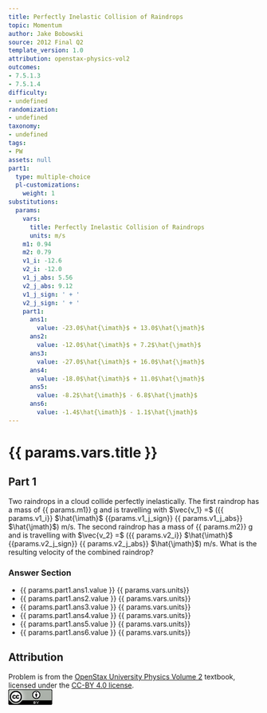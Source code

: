 ```yaml
---
title: Perfectly Inelastic Collision of Raindrops
topic: Momentum
author: Jake Bobowski
source: 2012 Final Q2
template_version: 1.0
attribution: openstax-physics-vol2
outcomes:
- 7.5.1.3
- 7.5.1.4
difficulty:
- undefined
randomization:
- undefined
taxonomy:
- undefined
tags:
- PW
assets: null
part1:
  type: multiple-choice
  pl-customizations:
    weight: 1
substitutions:
  params:
    vars:
      title: Perfectly Inelastic Collision of Raindrops
      units: m/s
    m1: 0.94
    m2: 0.79
    v1_i: -12.6
    v2_i: -12.0
    v1_j_abs: 5.56
    v2_j_abs: 9.12
    v1_j_sign: ' + '
    v2_j_sign: ' + '
    part1:
      ans1:
        value: -23.0$\hat{\imath}$ + 13.0$\hat{\jmath}$
      ans2:
        value: -12.0$\hat{\imath}$ + 7.2$\hat{\jmath}$
      ans3:
        value: -27.0$\hat{\imath}$ + 16.0$\hat{\jmath}$
      ans4:
        value: -18.0$\hat{\imath}$ + 11.0$\hat{\jmath}$
      ans5:
        value: -8.2$\hat{\imath}$ - 6.8$\hat{\jmath}$
      ans6:
        value: -1.4$\hat{\imath}$ - 1.1$\hat{\jmath}$
---
```

# {{ params.vars.title }}
## Part 1

Two raindrops in a cloud collide perfectly inelastically. The first raindrop has a mass of {{ params.m1}} g and is travelling with $\vec{v_1} =$ ({{ params.v1_i}} $\hat{\imath}$ {{params.v1_j_sign}} {{ params.v1_j_abs}} $\hat{\jmath}$) m/s. The second raindrop has a mass of {{ params.m2}} g and is travelling with $\vec{v_2} =$ ({{ params.v2_i}} $\hat{\imath}$ {{params.v2_j_sign}} {{ params.v2_j_abs}} $\hat{\jmath}$) m/s. What is the resulting velocity of the combined raindrop?

### Answer Section

- {{ params.part1.ans1.value }} {{ params.vars.units}}
- {{ params.part1.ans2.value }} {{ params.vars.units}}
- {{ params.part1.ans3.value }} {{ params.vars.units}}
- {{ params.part1.ans4.value }} {{ params.vars.units}}
- {{ params.part1.ans5.value }} {{ params.vars.units}}
- {{ params.part1.ans6.value }} {{ params.vars.units}}

## Attribution

Problem is from the [OpenStax University Physics Volume 2](https://openstax.org/details/books/university-physics-volume-2) textbook, licensed under the [CC-BY 4.0 license](https://creativecommons.org/licenses/by/4.0/).<br>![Image representing the Creative Commons 4.0 BY license.](https://raw.githubusercontent.com/firasm/bits/master/by.png)